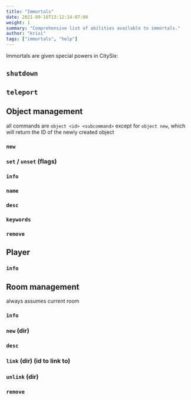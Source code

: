 ```yaml
---
title: "Immortals"
date: 2021-09-16T13:12:14-07:00
weight: 1
summary: "Comprehensive list of abilities available to immortals."
author: "krixi"
tags: ["immortals", "help"]
---
```


Immortals are given special powers in CitySix: 

## `shutdown`
## `teleport`


## Object management
all commands are `object <id> <subcommand>` except for `object new`, which will return the ID of the newly created object

### `new`
### `set` / `unset` (flags)
### `info`
### `name`
### `desc`
### `keywords`
### `remove`

## Player
### `info`


## Room management

always assumes current room

### `info`
### `new` (dir)
### `desc`
### `link` (dir) (id to link to)
### `unlink` (dir) 
### `remove`
